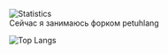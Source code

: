 ![Statistics](https://github-readme-stats.vercel.app/api?username=LedinecMing&show_icons=true&theme=tokyonight&custom_title=Статистика&count_private=true&locale=ru)  
 Сейчас я занимаюсь форком petuhlang
 
![Top Langs](https://github-readme-stats.vercel.app/api/top-langs/?username=LedinecMing&theme=tokyonight&custom_title=Используемые+языки&locale=ru)

